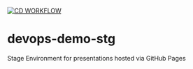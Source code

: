 [![CD WORKFLOW](https://github.com/dr3dr3/devops-demo-stg/actions/workflows/deploy-stage.yml/badge.svg)](https://github.com/dr3dr3/devops-demo-stg/actions/workflows/deploy-stage.yml)

# devops-demo-stg
Stage Environment for presentations hosted via GitHub Pages
